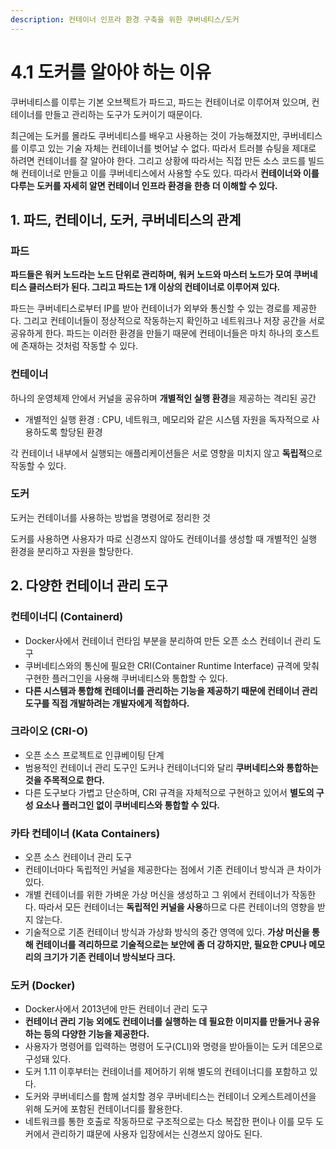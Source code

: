 ```yaml
---
description: 컨테이너 인프라 환경 구축을 위한 쿠버네티스/도커
---
```


# 4.1 도커를 알아야 하는 이유

쿠버네티스를 이루는 기본 오브젝트가 파드고, 파드는 컨테이너로 이루어져 있으며, 컨테이너를 만들고 관리하는 도구가 도커이기 때문이다.

최근에는 도커를 몰라도 쿠버네티스를 배우고 사용하는 것이 가능해졌지만, 쿠버네티스를 이루고 있는 기술 자체는 컨테이너를 벗어날 수 없다. 따라서 트러블 슈팅을 제대로 하려면 컨테이너를 잘 알아야 한다. 그리고 상황에 따라서는 직접 만든 소스 코드를 빌드해 컨테이너로 만들고 이를 쿠버네티스에서 사용할 수도 있다. 따라서 **컨테이너와 이를 다루는 도커를 자세히 알면 컨테이너 인프라 환경을 한층 더 이해할 수 있다.**

## 1. 파드, 컨테이너, 도커, 쿠버네티스의 관계

### 파드

**파드들은 워커 노드라는 노드 단위로 관리하며, 워커 노드와 마스터 노드가 모여 쿠버네티스 클러스터가 된다. 그리고 파드는 1개 이상의 컨테이너로 이루어져 있다.**

파드는 쿠버네티스로부터 IP를 받아 컨테이너가 외부와 통신할 수 있는 경로를 제공한다. 그리고 컨테이너들이 정상적으로 작동하는지 확인하고 네트워크나 저장 공간을 서로 공유하게 한다. 파드는 이러한 환경을 만들기 때문에 컨테이너들은 마치 하나의 호스트에 존재하는 것처럼 작동할 수 있다.

### 컨테이너

하나의 운영체제 안에서 커널을 공유하며 **개별적인 실행 환경**을 제공하는 격리된 공간

- 개별적인 실행 환경 : CPU, 네트워크, 메모리와 같은 시스템 자원을 독자적으로 사용하도록 할당된 환경

각 컨테이너 내부에서 실행되는 애플리케이션들은 서로 영향을 미치지 않고 **독립적**으로 작동할 수 있다.

### 도커

도커는 컨테이너를 사용하는 방법을 명령어로 정리한 것

도커를 사용하면 사용자가 따로 신경쓰지 않아도 컨테이너를 생성할 때 개별적인 실행 환경을 분리하고 자원을 할당한다.

## 2. 다양한 컨테이너 관리 도구

### 컨테이너디 (Containerd)

- Docker사에서 컨테이너 런타임 부분을 분리하여 만든 오픈 소스 컨테이너 관리 도구
- 쿠버네티스와의 통신에 필요한 CRI(Container Runtime Interface) 규격에 맞춰 구현한 플러그인을 사용해 쿠버네티스와 통합할 수 있다.
- **다른 시스템과 통합해 컨테이너를 관리하는 기능을 제공하기 때문에 컨테이너 관리도구를 직접 개발하려는 개발자에게 적합하다.**

### 크라이오 (CRI-O)

- 오픈 소스 프로젝트로 인큐베이팅 단계
- 범용적인 컨테이너 관리 도구인 도커나 컨테이너디와 달리 **쿠버네티스와 통합하는 것을 주목적으로 한다.**
- 다른 도구보다 가볍고 단순하며, CRI 규격을 자체적으로 구현하고 있어서 **별도의 구성 요소나 플러그인 없이 쿠버네티스와 통합할 수 있다.**

### 카타 컨테이너 (Kata Containers)

- 오픈 소스 컨테이너 관리 도구
- 컨테이너마다 독립적인 커널을 제공한다는 점에서 기존 컨테이너 방식과 큰 차이가 있다.
- 개별 컨테이너를 위한 가벼운 가상 머신을 생성하고 그 위에서 컨테이너가 작동한다. 따라서 모든 컨테이너는 **독립적인 커널을 사용**하므로 다른 컨테이너의 영향을 받지 않는다.
- 기술적으로 기존 컨테이너 방식과 가상화 방식의 중간 영역에 있다. **가상 머신을 통해 컨테이너를 격리하므로 기술적으로는 보안에 좀 더 강하지만, 필요한 CPU나 메모리의 크기가 기존 컨테이너 방식보다 크다.**

### 도커 (Docker)

- Docker사에서 2013년에 만든 컨테이너 관리 도구
- **컨테이너 관리 기능 외에도 컨테이너를 실행하는 데 필요한 이미지를 만들거나 공유하는 등의 다양한 기능을 제공한다.**
- 사용자가 명령어를 입력하는 명령어 도구(CLI)와 명령을 받아들이는 도커 데몬으로 구성돼 있다.
- 도커 1.11 이후부터는 컨테이너를 제어하기 위해 별도의 컨테이너디를 포함하고 있다.
- 도커와 쿠버네티스를 함께 설치할 경우 쿠버네티스는 컨테이너 오케스트레이션을 위해 도커에 포함된 컨테이너디를 활용한다.
- 네트워크를 통한 호출로 작동하므로 구조적으로는 다소 복잡한 편이나 이를 모두 도커에서 관리하기 떄문에 사용자 입장에서는 신경쓰지 않아도 된다.
